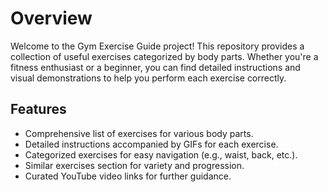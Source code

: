 # Overview

Welcome to the Gym Exercise Guide project! This repository provides a collection of useful exercises categorized by body parts. Whether you're a fitness enthusiast or a beginner, you can find detailed instructions and visual demonstrations to help you perform each exercise correctly.

## Features

- Comprehensive list of exercises for various body parts.
- Detailed instructions accompanied by GIFs for each exercise.
- Categorized exercises for easy navigation (e.g., waist, back, etc.).
- Similar exercises section for variety and progression.
- Curated YouTube video links for further guidance.
